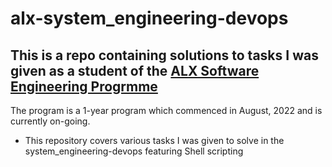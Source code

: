 # alx-system_engineering-devops

## This is a repo containing solutions to tasks I was given as a student of the [ALX Software Engineering Progrmme](https://www.alxafrica.com/software-engineering-2022)

The program is a 1-year program which commenced in August, 2022 and is currently on-going. 
* This repository covers various tasks I was given to solve in the system_engineering-devops featuring Shell scripting
